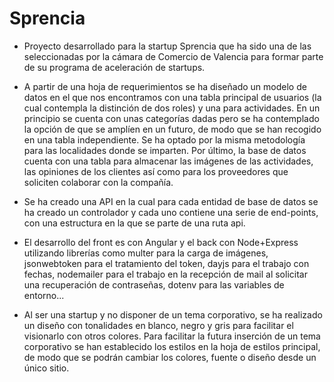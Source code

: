 # Sprencia

- Proyecto desarrollado para la startup Sprencia que ha sido una de las seleccionadas por la cámara de Comercio de Valencia para formar parte de su programa de aceleración de startups.

- A partir de una hoja de requerimientos se ha diseñado un modelo de datos en el que nos encontramos con una tabla principal de usuarios (la cual contempla la distinción de dos roles) y una para actividades. En un principio se cuenta con unas categorías dadas pero se ha contemplado la opción de que se amplíen en un futuro, de modo que se han recogido en una tabla independiente. Se ha optado por la misma metodología para las localidades donde se imparten. Por último, la base de datos cuenta con una tabla para almacenar las imágenes de las actividades, las opiniones de los clientes así como para los proveedores que soliciten colaborar con la compañía.

- Se ha creado una API en la cual para cada entidad de base de datos se ha creado un controlador y cada uno contiene una serie de end-points, con una estructura en la que se parte de una ruta api.

- El desarrollo del front es con Angular y el back con Node+Express utilizando librerías como multer para la carga de imágenes, jsonwebtoken para el tratamiento del token, dayjs para el trabajo con fechas, nodemailer para el trabajo en la recepción de mail al solicitar una recuperación de contraseñas, dotenv para las variables de entorno...

- Al ser una startup y no disponer de un tema corporativo, se ha realizado un diseño con tonalidades en blanco, negro y gris para facilitar el visionarlo con otros colores. Para facilitar la futura inserción de un tema corporativo se han establecido los estilos en la hoja de estilos principal, de modo que se podrán cambiar los colores, fuente o diseño desde un único sitio.

